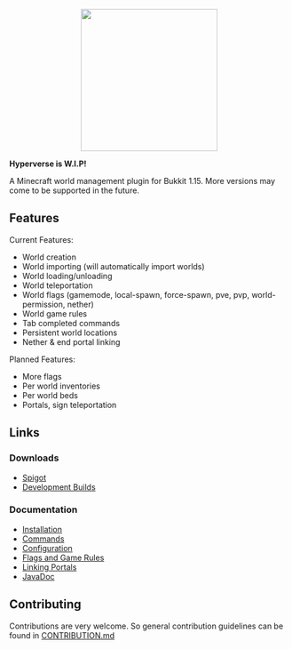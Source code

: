 <p align="center">
    <img height="256px" width="246px" src="https://plotsquared.com/assets/img/LogoMoonv2.png">
</p>

**Hyperverse is W.I.P!**

A Minecraft world management plugin for Bukkit 1.15.
More versions may come to be supported in the future.

## Features

Current Features:
- World creation 
- World importing (will automatically import worlds)
- World loading/unloading
- World teleportation
- World flags (gamemode, local-spawn, force-spawn, pve, pvp, world-permission, nether)
- World game rules
- Tab completed commands
- Persistent world locations
- Nether & end portal linking

Planned Features:
- More flags
- Per world inventories
- Per world beds
- Portals, sign teleportation

## Links

### Downloads
- [Spigot](https://www.spigotmc.org/resources/hyperverse-w-i-p.77550/)
- [Development Builds](https://ci.athion.net/job/Hyperverse/)

### Documentation
- [Installation](https://github.com/Sauilitired/Hyperverse/wiki/Installation)
- [Commands](https://github.com/Sauilitired/Hyperverse/wiki/Commands)
- [Configuration](https://github.com/Sauilitired/Hyperverse/wiki/Configuration)
- [Flags and Game Rules](https://github.com/Sauilitired/Hyperverse/wiki/Flags-and-Game-Rules)
- [Linking Portals](https://github.com/Sauilitired/Hyperverse/wiki/Linking-Portals)
- [JavaDoc](https://plotsquared.com/docs/hyperverse/)

## Contributing

Contributions are very welcome. So general contribution
guidelines can be found in [CONTRIBUTION.md](https://github.com/Sauilitired/Hyperverse/blob/master/CONTRIBUTION.md)
